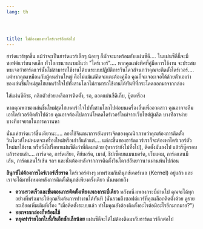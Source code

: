 ```yaml
---
lang: th




title: ไม่ต้องมองหาไดร์เวอร์อีกต่อไป
---
```


ฮาร์ดแวร์ทุกชิ้น แม้ว่าจะเป็นฮาร์ดแวร์เล็กๆ น้อยๆ ก็มักจะมาพร้อมกับแผ่นซีดี.... ในแผ่นซีดีนี้จะมีซอฟต์แวร์ขนาดเล็ก ทั่วโลกขนานนามมันว่า "ไดร์เวอร์".... หากคุณเพ่งพิศที่คู่มือการใช้งาน จะประสบพบเจอว่าฮาร์ดแวร์นั้นไม่สามารถใช้งานได้บนระบบปฏิบัติการวินโดวส์จนกว่าคุณจะติดตั้งไดร์เวอร์.... แต่หากคุณเหมือนกับผู้คนส่วนใหญ่ คือไม่แม้แต่คิดจะแตะต้องคู่มือ คุณก็จะเจอะเจอได้ด้วยตัวเองว่า ของเล่นชิ้นใหม่สุดไฮเทคเร้าใจไปทั้งสามโลกไม่สามารถใช้งานได้ทันทีที่กระโดดออกมาจากกล่อง

ใส่แผ่นซีดีซะ, คลิกตัวช่วยเหลือการติดตั้ง, รอ, ถอดแผ่นซีดีเก็บ, บู๊ตเครื่อง

หากคุณพกของเล่นชิ้นใหม่สุดไฮเทคเร้าใจไปทั้งสามโลกไปต่อบนเครื่องอื่นเพื่ออวดสาว คุณอาจจะลืมเอาไดร์เวอร์ติดตัวไปด้วย คุณอาจต้องไปดาวน์โหลดไดร์เวอร์ใหม่จากเว็บไซต์ผู้ผลิต บางทีอาจง่าย บางทีอาจยากในการควานหา

นั่นแค่ฮาร์ดแวร์ชิ้นเดียวนะ.... ลองใช้จินตนาการอันบรรเจิดของคุณนึกภาพว่าคุณต้องการติดตั้งวินโดวส์ใหม่หมดจะเครื่องใหม่หรือเก่าก็แล้วแต่.... แต่ละชิ้นของฮาร์ดแวร์เราก็จะต้องหาไดร์เวอร์ตัวใหม่มาใช้งาน หรือวิ่งไปรื้อหาแผ่นซีดีเก่าที่ติดมาด้วย (หากว่ายังไม่ทิ้งไป), ติดตั้งมันลงไป แล้วรีบู๊ตรอบแล้วรอบเล่า.... การ์ดจอ, การ์ดเสียง, คีย์บอร์ด, เมาส์, ชิปเซ็ตบนเมนบอร์ด, เว็บแคม, การ์ดแลนมีเส้น, การ์ดแลนไร้เส้น ฯลฯ และนั่นต้องหลังจากการติดตั้งวินโดวส์อันยาวนานผ่านพ้นไปก่อน

<b>ลินุกซ์ไม่ต้องการไดร์เวอร์เรี่ยราด</b> ไดร์เวอร์ต่างๆ มาพร้อมกับลินุกซ์เคอร์เนล (Kernel) อยู่แล้ว และเราจะได้มาทั้งหมดหลังการติดตั้งลินุกซ์เพียงครั้งเดียว นั่นหมายถึง

<ul>
<li><b>ความรวดเร็วและขั้นตอนการติดตั้งเพียงเพลงกระบี่เดียว</b> หลังหนึ่งเพลงกระบี่ผ่านไป คุณจะได้ทุกอย่างที่พร้อมจะให้คุณเริ่มต้นการทำงานได้ทันที (นั่นรวมถึงซอฟต์แวร์ที่คุณเลือกติดตั้งด้วย ดูรายละเอียดเพิ่มเติมที่เรื่อง "เมื่อติดตั้งระบบแล้ว ทำไมคุณยังต้องติดตั้งอะไรต่อมิอะไรอีกมากมาย?")</li>
<li><b>ออกจากกล่องก็พร้อมใช้</b></li>
<li><b>หยุดทำร้ายโลกใบนี้กันอีกซักเล็กน้อย</b> แผ่นซีดีจะได้ไม่ต้องติดมากับฮาร์ดแวร์อีกต่อไป</li>
</ul>




